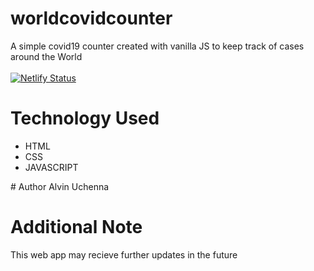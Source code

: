 # worldcovidcounter
A simple covid19 counter created with vanilla JS to keep track of cases around the World <br/>
<br/>
[![Netlify Status](https://api.netlify.com/api/v1/badges/ad1dac82-7bb3-4104-8a84-4564ad549527/deploy-status)](https://app.netlify.com/sites/worldcovid19counter/deploys)

# Technology Used
<ul>
<li> HTML</li>
<li> CSS</li>
<li> JAVASCRIPT</li>
</ul>
# Author
Alvin Uchenna

# Additional Note
This web app may recieve further updates in the future

